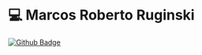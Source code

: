 # 💻 Marcos Roberto Ruginski 

[![Github Badge](https://img.shields.io/badge/-Github-000?style=for-the-badge&logo=Github&logoColor=white&link=https://github.com/MarcosRuginski)](https://github.com/MarcosRuginski)

<!--
**MarcosRuginski/MarcosRuginski** is a ✨ _special_ ✨ repository because its `README.md` (this file) appears on your GitHub profile.

Here are some ideas to get you started:

- 🔭 I’m currently working on ...
- 🌱 I’m currently learning ...
- 👯 I’m looking to collaborate on ...
- 🤔 I’m looking for help with ...
- 💬 Ask me about ...
- 📫 How to reach me: ...
- 😄 Pronouns: ...
- ⚡ Fun fact: ...
-->

